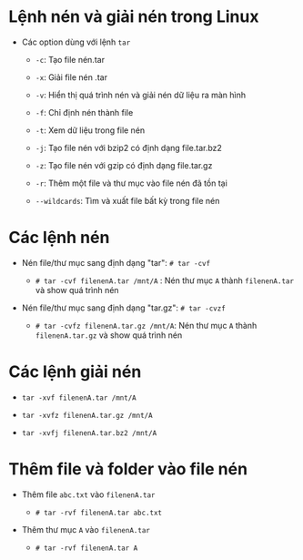 # Lệnh nén và giải nén trong Linux

- Các option dùng với lệnh `tar`
	+ `-c`: Tạo file nén.tar

	+ `-x`: Giải file nén .tar

	+ `-v`: Hiển thị quá trình nén và giải nén dữ liệu ra màn hình

	+ `-f`: Chỉ định nén thành file

	+ `-t`: Xem dữ liệu trong file nén

	+ `-j`: Tạo file nén với bzip2 có định dạng file.tar.bz2

	+ `-z`: Tạo file nén với gzip có định dạng file.tar.gz

	+ `-r`: Thêm một file và thư mục vào file nén đã tồn tại

	+ `--wildcards`: Tìm và xuất file bất kỳ trong file nén

# Các lệnh nén
- Nén file/thư mục sang định dạng "tar": `# tar -cvf`
	+ `# tar -cvf filenenA.tar /mnt/A` : Nén thư mục `A` thành `filenenA.tar` và show quá trình nén

- Nén file/thư mục sang định dạng "tar.gz": `# tar -cvzf`
	+ `# tar -cvfz filenenA.tar.gz /mnt/A`: Nén thư mục `A` thành `filenenA.tar.gz` và show quá trình nén

# Các lệnh giải nén
+ `tar -xvf filenenA.tar /mnt/A`

+ `tar -xvfz filenenA.tar.gz /mnt/A`

+ `tar -xvfj filenenA.tar.bz2 /mnt/A`

# Thêm file và folder vào file nén

- Thêm file `abc.txt` vào `filenenA.tar`
	+ `# tar -rvf filenenA.tar abc.txt`

- Thêm thư mục `A` vào `filenenA.tar`
	+ `# tar -rvf filenenA.tar A`



